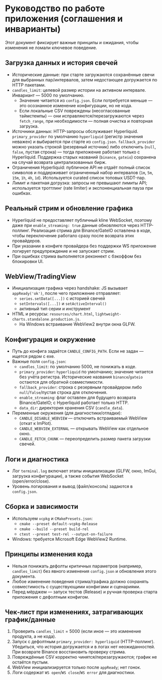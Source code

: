 # Руководство по работе приложения (соглашения и инварианты)

Этот документ фиксирует важные принципы и ожидания, чтобы изменения не ломали ключевое поведение.

## Загрузка данных и история свечей

- Исторические данные: при старте загружаются сохранённые свечи для выбранных пар/интервалов, затем недостающее догружается по HTTP пакетами.
- `candles_limit`: целевой размер истории на активном интервале. Инвариант — 5000 по умолчанию.
  - Значение читается из `config.json`. Если потребуется меньше — это осознанное изменение конфигурации, но не кода.
  - Если локальные CSV повреждены (несогласованные таймстемпы) — они исправляются/перезагружаются через `fetch_range`, при необходимости — полная очистка и повторная загрузка.
- Источники данных: HTTP-запросы обслуживает Hyperliquid. `primary_provider` по умолчанию `hyperliquid` (регистр значения неважен) и выбирается при старте из `config.json`. `fallback_provider` можно указать строкой (резервный источник) либо отключить (`null`, `false`, пустая строка) — тогда приложение работает только с Hyperliquid. Поддержка старых названий (`binance`, `gateio`) сохранена на случай возврата централизованных бирж.
- Ограничения Hyperliquid: публичное API не отдаёт полный список символов и поддерживает ограниченный набор интервалов (`1m`, `5m`, `15m`, `1h`, `4h`, `1d`). Используется curated список топовых USDT-пар.
- Лимит и пакетная догрузка: запросы не превышают лимиты API; используется троттлинг (rate limiter) и экспоненциальная пауза при ошибках.

## Реальный стрим и обновление графика

- Hyperliquid не предоставляет публичный kline WebSocket, поэтому даже при `enable_streaming: true` данные обновляются через HTTP-поллинг. Реализация стрима для Binance/GateIO оставлена в коде, чтобы переключение работало сразу после возврата этих провайдеров.
- При указании в конфиге провайдера без поддержки WS приложение логирует предупреждение и не запускает стрим.
- При ошибках стрима выполняется реконнект с бэкоффом без блокировки UI.

## WebView/TradingView

- Инициализация графика через handshake: JS вызывает `appReady('ok')`, после чего приложение отправляет:
  - `series.setData([...])` с историей свечей
  - `setIntervals([...])` и `setActiveInterval()`
  - активный тип серии и инструмент
- HTML и ресурсы: `resources/chart.html`, `lightweight-charts.standalone.production.js`.
  - На Windows встраивание WebView2 внутри окна GLFW.

## Конфигурация и окружение

- Путь до конфига задаётся `CANDLE_CONFIG_PATH`. Если не задан — ищется рядом с exe.
- Важные поля `config.json`:
  - `candles_limit`: по умолчанию 5000, не понижать в коде.
  - `primary_provider`: `hyperliquid` по умолчанию; значение читается без учёта регистра. Исторические названия `binance`/`gateio` остаются для обратной совместимости.
  - `fallback_provider`: строка с резервным провайдером либо `null`/`false`/пустая строка для отключения.
  - `enable_streaming`: флаг оставлен для будущего возврата Binance/GateIO; с Hyperliquid работает только HTTP.
  - `data_dir`: директория хранения CSV (`candle_data`).
- Переменные окружения (для диагностики/отладки):
  - `CANDLE_DISABLE_WEBVIEW` — отключить встраиваемый WebView (откат к ImPlot).
  - `CANDLE_WEBVIEW_EXTERNAL` — открывать WebView как отдельное окно.
  - `CANDLE_FETCH_CHUNK` — переопределить размер пакета загрузки свечей.

## Логи и диагностика

- Лог `terminal.log` включает этапы инициализации (GLFW, окно, ImGui, загрузка конфигурации), а также события WebSocket (open/error/close).
- Уровень логирования и вывод (файл/консоль) задаются в `config.json`.

## Сборка и зависимости

- Используем `vcpkg` и `CMakePresets.json`:
  - `cmake --preset default-vcpkg-Release`
  - `cmake --build --preset build-rel`
  - `ctest --preset test-rel --output-on-failure`
- Windows: требуется Microsoft Edge WebView2 Runtime.

## Принципы изменения кода

- Нельзя понижать дефолты критичных параметров (например, `candles_limit`) без явного изменения `config.json` и обновления этого документа.
- Любое изменение поведения стрима/графика должно сохранять совместимость с существующими конфигами и сценариями.
- Перед мёрджем — запуск тестов (Release) и ручная проверка старта приложения с дефолтным конфигом.

## Чек‑лист при изменениях, затрагивающих график/данные

1) Проверить `candles_limit` = 5000 (если иное — это изменение продукта, а не кода).
2) Запуск с дефолтным `primary_provider: hyperliquid` (HTTP-поллинг). Убедиться, что история догружается и в логах нет неожиданностей. При возврате Binance восстановить проверку стрима.
3) Повреждённые CSV корректно чинятся/перезагружаются; график не остаётся пустым.
4) WebView инициализируется только после `appReady`; нет гонок.
5) Логи содержат `WS open`/`WS close`/`WS error` для диагностики.

